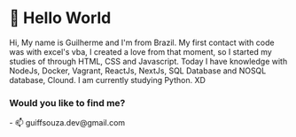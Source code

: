 <h1>👋 Hello World </h1>

Hi, My name is Guilherme and I'm from Brazil. My first contact with code was with excel's vba, I created a love from that moment, so I started my studies of through HTML, CSS and Javascript. Today I have knowledge with NodeJs, Docker, Vagrant, ReactJs, NextJs, SQL Database and NOSQL database, Clound.
I am currently studying Python. XD

<h3>Would you like to find me?</h3>
- 📫 guiffsouza.dev@gmail.com
<!---
Guiffsouza/Guiffsouza is a ✨ special ✨ repository because its `README.md` (this file) appears on your GitHub profile.
You can click the Preview link to take a look at your changes.
--->

